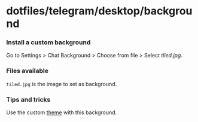 # dotfiles/telegram/desktop/background

### Install a custom background

Go to Settings > Chat Background > Choose from file > Select _tiled.jpg_.

### Files available

`tiled.jpg` is the image to set as background.

### Tips and tricks

Use the custom [theme](../theme/) with this background.